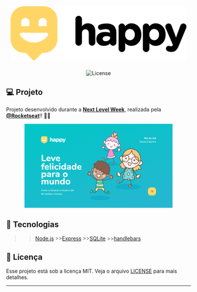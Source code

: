 <h1 align="center">
    <img alt="Happy" title="Happy" src=".github/logo.svg" />
</h1>

<p align="center">
  <img  src="https://img.shields.io/static/v1?label=license&message=MIT&color=8257E6&labelColor=121214" alt="License">
</p>


## 💻 Projeto

Projeto desenvolvido durante a **[Next Level Week](https://nextlevelweek.com/)**, realizada pela **[@Rocketseat](https://github.com/Rocketseat)**!! :rocket::rocket:

<p align="center">
  <img alt="Happy" src=".github/Home.png" width="80%">
</p>


## 🚀 Tecnologias

 >>[Node.js](https://nodejs.org/en/)   >>[Express](https://expressjs.com/pt-br/)   >>[SQLite](https://www.sqlite.org/index.html)  >>[handlebars](https://handlebarsjs.com/)

## 📝 Licença 

Esse projeto está sob a licença MIT. Veja o arquivo [LICENSE](LICENSE.md) para mais detalhes.

---


